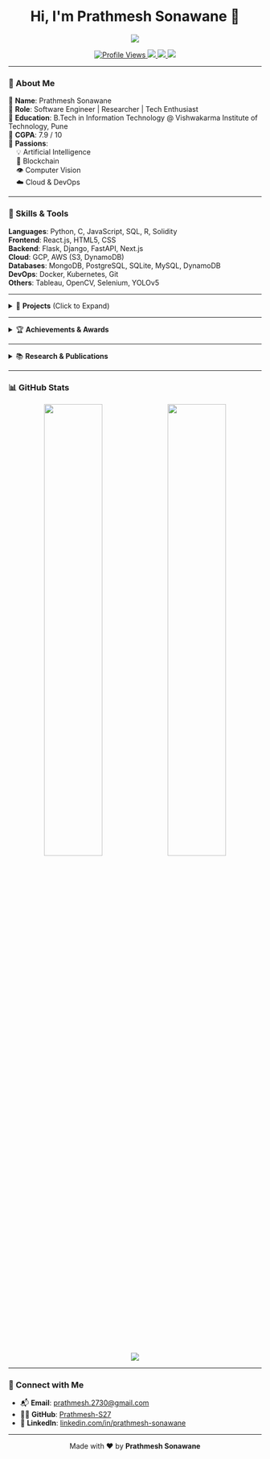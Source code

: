 <h1 align="center">Hi, I'm Prathmesh Sonawane 👋</h1>

<p align="center">
  <img src="https://readme-typing-svg.herokuapp.com?font=Fira+Code&weight=700&size=25&pause=1000&color=36BCF7&center=true&vCenter=true&width=435&lines=IT+Engineer+%7C+AI+%7C+Blockchain+%7C+Cloud;Let's+build+impactful+tech+🚀" />
</p>

<p align="center">
  <a href="https://github.com/Prathmesh-S27">
    <img src="https://komarev.com/ghpvc/?username=Prathmesh-S27&label=Profile+Views&color=brightgreen&style=flat" alt="Profile Views" />
  </a>
  <a href="mailto:prathmesh.2730@gmail.com">
    <img src="https://img.shields.io/badge/Email-D14836?style=flat&logo=gmail&logoColor=white" />
  </a>
  <a href="https://linkedin.com/in/prathmesh-sonawane">
    <img src="https://img.shields.io/badge/LinkedIn-blue?style=flat&logo=linkedin" />
  </a>
  <a href="https://github.com/Prathmesh-S27">
    <img src="https://img.shields.io/github/followers/Prathmesh-S27?label=Follow&style=social" />
  </a>
</p>

---

### 🚀 About Me

🔹 **Name**: Prathmesh Sonawane  
🔹 **Role**: Software Engineer | Researcher | Tech Enthusiast  
🔹 **Education**: B.Tech in Information Technology @ Vishwakarma Institute of Technology, Pune  
🔹 **CGPA**: 7.9 / 10  
🔹 **Passions**:  
&nbsp;&nbsp;&nbsp;&nbsp;💡 Artificial Intelligence  
&nbsp;&nbsp;&nbsp;&nbsp;🔗 Blockchain  
&nbsp;&nbsp;&nbsp;&nbsp;👁️ Computer Vision  
&nbsp;&nbsp;&nbsp;&nbsp;☁️ Cloud & DevOps

---

### 🧠 Skills & Tools

**Languages**: Python, C, JavaScript, SQL, R, Solidity  
**Frontend**: React.js, HTML5, CSS  
**Backend**: Flask, Django, FastAPI, Next.js  
**Cloud**: GCP, AWS (S3, DynamoDB)  
**Databases**: MongoDB, PostgreSQL, SQLite, MySQL, DynamoDB  
**DevOps**: Docker, Kubernetes, Git  
**Others**: Tableau, OpenCV, Selenium, YOLOv5

---

<details>
  <summary>📌 <strong>Projects</strong> (Click to Expand)</summary>

#### 🔐 [DocManager](https://github.com/Prathmesh-S27/DocManager-Next-Gen-Document-Management-System.git)
> 🧱 Cloud-Based Document Storage with AES Encryption + Blockchain
- ⚡ Handled 100+ concurrent users
- 🔍 Integrated Aho-Corasick + Bloom Filter
- 🔗 Merkle Root verification with 100% traceability

#### 🎓 [Safe Assessment Chain](https://github.com/Prathmesh-S27/Safe-Assessment-Chain-Integrating-Blockchain-and-Computer-Vision-for-a-Secure-Examination-Process)
> 📚 Blockchain-secured online exam portal (Best Project Winner)
- ✍️ 8 smart contracts, 200+ concurrent exams
- 📈 Scalability increased by 300%

#### 🚘 [Vahanparikshak](https://github.com/Prathmesh-S27/Vahanparikshak-Real-Time-Driving-License-Verification-System-Using-Face-Recognition)
> 🔍 AI-based license trial verification system
- 🤝 Deployed with Smart City Pune + RTO Pune
- 📊 98.5% accuracy, verification time reduced by 75%

</details>

---

<details>
  <summary>🏆 <strong>Achievements & Awards</strong></summary>

- 🥉 3rd Place - CTF Hackathon 2025 (100+ teams)
- 🏁 Grand Finalist - PICT TechFista 2024
- 🏅 Top 5 - Smart India Hackathon 2.0
- 🥈 Top 10 - National Techathon 2024
- 💡 Finalist - Innerve Hackathon 2024

</details>

---

<details>
  <summary>📚 <strong>Research & Publications</strong></summary>

- 🎨 [Emotion Detection in Interactive Art - Springer](https://link.springer.com/chapter/10.1007/978-981-96-2703-5_5)
- 🌊 [Marine Microplastic Monitoring - IEEE](https://ieeexplore.ieee.org/abstract/document/11011331)
- 👁 [Real-Time License Verification - IEEE](https://ieeexplore.ieee.org/abstract/document/10616369)
- 🌫 [Air Quality Prediction Model - IEEE](https://ieeexplore.ieee.org/abstract/document/10911414)

</details>

---

### 📊 GitHub Stats

<p align="center">
  <img src="https://github-readme-stats.vercel.app/api?username=Prathmesh-S27&show_icons=true&theme=tokyonight" width="48%" />
  <img src="https://github-readme-streak-stats.herokuapp.com?user=Prathmesh-S27&theme=tokyonight" width="48%" />
</p>

<p align="center">
  <img src="https://github-readme-activity-graph.cyclic.app/graph?username=Prathmesh-S27&theme=tokyo-night" />
</p>

---

### 🔗 Connect with Me

- 📬 **Email**: [prathmesh.2730@gmail.com](mailto:prathmesh.2730@gmail.com)
- 👨‍💻 **GitHub**: [Prathmesh-S27](https://github.com/Prathmesh-S27)
- 💼 **LinkedIn**: [linkedin.com/in/prathmesh-sonawane](https://linkedin.com/in/prathmesh-sonawane)

---

<p align="center">Made with ❤️ by <b>Prathmesh Sonawane</b></p>
